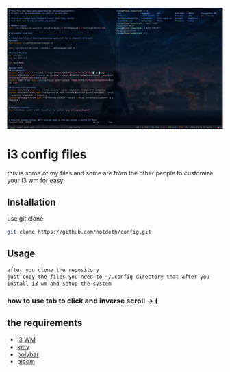 ![desktop](screenshot.png)



# i3 config files 

this is some of my files and some are from the other people to customize your
i3 wm for easy 

## Installation

use git clone

```bash
git clone https://github.com/hotdeth/config.git
```

## Usage
```
after you clone the repository 
just copy the files you need to ~/.config directory that after you install i3 wm and setup the system
```
### how to use tab to click and inverse scroll -> (
## the requirements
- [i3 WM](https://i3wm.org/)
- [kitty](https://github.com/kovidgoyal/kitty.git)
- [polybar](https://github.com/polybar/polybar.git)
- [picom](https://github.com/yshui/picom.git)

